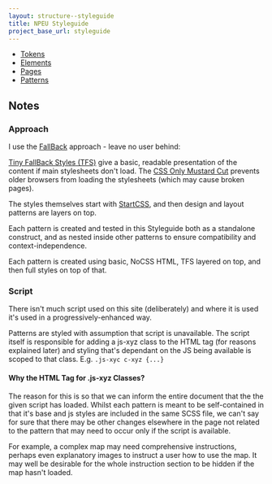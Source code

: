 ```yaml
---
layout: structure--styleguide
title: NPEU Styleguide
project_base_url: styleguide
---
```


* [Tokens](tokens)
* [Elements](elements)
* [Pages](pages)
* [Patterns](patterns)


Notes
-----

### Approach

I use the [FallBack](https://github.com/Fall-Back/Patterns) approach - leave no user behind:

[Tiny FallBack Styles (TFS)](https://github.com/Fall-Back/Patterns/blob/master/Tiny%20FallBack%20Styles/README.md) give a basic, readable presentation of the content if main stylesheets don't load.
The [CSS Only Mustard Cut](https://github.com/Fall-Back/CSS-Mustard-Cut) prevents older browsers from loading the stylesheets (which may cause broken pages).

The styles themselves start with [StartCSS](https://github.com/Fall-Back/Start-CSS), and then design and layout patterns are layers on top.

Each pattern is created and tested in this Styleguide both as a standalone construct, and as nested inside other patterns to ensure compatibility and context-independence.

Each pattern is created using basic, NoCSS HTML, TFS layered on top, and then full styles on top of that.

### Script

There isn't much script used on this site (deliberately) and where it is used it's used in a progressively-enhanced way.

Patterns are styled with assumption that script is unavailable.
The script itself is responsible for adding a js-xyz class to the HTML tag (for reasons explained later) and styling that's dependant on the JS being available is scoped to that class.
E.g. `.js-xyc c-xyz {...}`

#### Why the HTML Tag for .js-xyz Classes?

The reason for this is so that we can inform the entire document that the the given script has loaded.
Whilst each pattern is meant to be self-contained in that it's base and js styles are included in the same SCSS file, we can't say for sure that there may be other changes elsewhere in the page not related to the pattern that may need to occur only if the script is available.

For example, a complex map may need comprehensive instructions, perhaps even explanatory images to instruct a user how to use the map.
It may well be desirable for the whole instruction section to be hidden if the map hasn't loaded.
